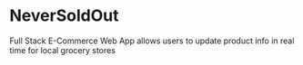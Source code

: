 # NeverSoldOut
Full Stack E-Commerce Web App allows users to update product info in real time for local grocery stores
